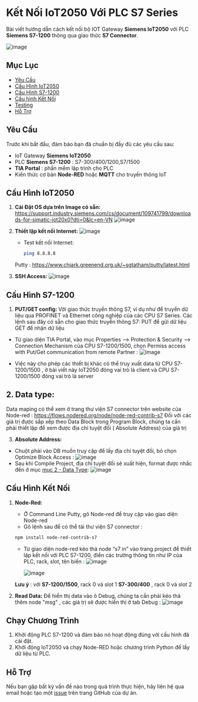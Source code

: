 # Kết Nối IoT2050 Với PLC S7 Series

Bài viết hướng dẫn cách kết nối bộ IOT Gateway **Siemens IoT2050** với PLC **Siemens S7-1200** thông qua giao thức **S7 Connector**. 

![image](https://github.com/user-attachments/assets/8c0e4e1f-a46d-4040-8f82-260dc972bcca)


## Mục Lục

- [Yêu Cầu](#yêu-cầu)
- [Cấu Hình IoT2050](#cấu-hình-iot2050)
- [Cấu Hình S7-1200](#cấu-hình-s7-1200)
- [Cấu hình Kết Nối](#cấu-hình-kết-nối)
- [Testing](#testing)
- [Hỗ Trợ](#hỗ-trợ)

## Yêu Cầu

Trước khi bắt đầu, đảm bảo bạn đã chuẩn bị đầy đủ các yêu cầu sau:

- IoT Gateway **Siemens IoT2050** 
- PLC **Siemens S7-1200** : S7-300/400/1200,S7/1500 
- **TIA Portal** : phần mềm lập trình cho PLC
- Kiến thức cơ bản **Node-RED** hoặc **MQTT** cho truyền thông IoT 

## Cấu Hình IoT2050

1. **Cài Đặt OS dựa trên Image có sẵn:**
    https://support.industry.siemens.com/cs/document/109741799/downloads-for-simatic-iot20x0?dti=0&lc=en-VN
![image](https://github.com/user-attachments/assets/196336ea-ceb6-4996-b5cd-a1c718a607a3)
2. **Thiết lập kết nối Internet:**
   ![image](https://github.com/user-attachments/assets/ac3a0116-8523-453f-8bf7-cbf60892f1ce)

   - Test kết nối Internet:
     ```bash
     ping 8.8.8.8
     ```
   Putty : https://www.chiark.greenend.org.uk/~sgtatham/putty/latest.html
3. **SSH Access:**
   ![image](https://github.com/user-attachments/assets/4740c7a1-2148-46d5-8cb7-03eaec6d97c4)

## Cấu Hình S7-1200

   1. **PUT/GET config:**
   Với giao thức truyền thông S7, ví dụ như để truyền dữ liệu qua PROFINET và Ethernet công nghiệp của các CPU S7 Series. Các lệnh sau đây có sẵn cho giao thức truyền thông S7:
PUT để gửi dữ liệu
GET để nhận dữ liệu
   - Từ giao diện TIA Portal, vào mục Properties --> Protection & Security --> Connection Mechanism của CPU S7-1200/1500, chọn Permiss access with Put/Get communication from remote Partner : 
     ![image](https://github.com/user-attachments/assets/d5ec8003-9f66-4e13-a00c-6ef8b7948ec7)

   - Việc này cho phép các thiết bị khác có thể truy xuất data từ CPU S7-1200/1500 , ở bài viết này IoT2050 đóng vai trò là client và CPU S7-1200/1500 đóng vai trò là server
<a name="data-type"></a>
## 2. **Data type:** 
   Data maping có thể xem ở trang thư viện S7 connector trên website của Node-red : https://flows.nodered.org/node/node-red-contrib-s7
   Đối với các giá trị được sắp xếp theo Data Block trong Program Block, chúng ta cần phải thiết lập để xem được địa chỉ tuyệt đối ( Absolute Address) của giá trị

   3. **Absolute Address:**
   - Chuột phải vào DB muốn truy cập để lấy địa chỉ tuyệt đối, bỏ chọn Optimize Block Access :
      ![image](https://github.com/user-attachments/assets/0cb7b3b4-0545-4dc4-902a-43a4d1e0c263)
   - Sau khi Compile Project, địa chỉ tuyệt đối sẽ xuất hiện, format được nhắc đến ở mục [mục 2 - Data Type](#data-type):
     ![image](https://github.com/user-attachments/assets/d11d0cc9-f43b-4c8f-b6e1-81e25ca32886)



## Cấu Hình Kết Nối

1. **Node-Red:**
   - Ở Command Line Putty, gõ Node-red để truy cập vào giao diện Node-red 
   -  Gõ lệnh sau để có thể tải thư viện S7 connector : 
     ```bash
     npm install node-red-contrib-s7 
     ```
   - Từ giao diện node-red kéo thả node “s7 in” vào trang project để thiết lập kết nối với PLC S7-1200, điền các trường thông tin như IP của PLC, rack, slot, tên biến : 
     ![image](https://github.com/user-attachments/assets/c145b4b9-4ece-4bee-ab18-c58d5915b692)

     ![image](https://github.com/user-attachments/assets/0b6bccd1-f0d1-49c6-86ea-ad0c75b9387d)







    **Lưu ý** : với **S7-1200/1500**, rack 0 và slot 1
                     **S7-300/400** , rack 0 và slot 2

3. **Read Data:**
     Để hiển thị data vào ô Debug, chúng ta cần phải kéo thả thêm node "msg" , các giá trị sẽ được hiển thị ở tab Debug :
     ![image](https://github.com/user-attachments/assets/323822a2-48c0-4eb2-9a89-dd73c08189b1)

## Chạy Chương Trình

1. Khởi động PLC S7-1200 và đảm bảo nó hoạt động đúng với cấu hình đã cài đặt.
2. Khởi động IoT2050 và chạy Node-RED hoặc chương trình Python để lấy dữ liệu từ PLC.

## Hỗ Trợ

Nếu bạn gặp bất kỳ vấn đề nào trong quá trình thực hiện, hãy liên hệ qua email hoặc tạo một [issue](https://github.com/your_repo/issues) trên trang GitHub của dự án.


